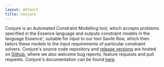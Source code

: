 ```yaml
---
layout: default
title: Conjure
---
```



Conjure is an Automated Constraint Modelling tool, which accepts  problems specified in the Essence language and outputs constraint models in the language Essence', suitable for input to our tool Savile Row, which then tailors these models to the input requirements of particular constraint solvers.
Conjure's source code repository and <a href="https://github.com/conjure-cp/conjure/releases">release versions</a> are hosted on <a href="https://github.com/conjure-cp/conjure">Github</a>, where we also welcome bug reports, feature requests and pull requests.
Conjure's documentation can be found <a href="http://conjure.readthedocs.io">here</a>.
